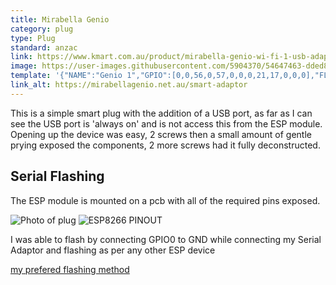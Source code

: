 ```yaml
---
title: Mirabella Genio
category: plug
type: Plug
standard: anzac
link: https://www.kmart.com.au/product/mirabella-genio-wi-fi-1-usb-adaptor/2326810
image: https://user-images.githubusercontent.com/5904370/54647463-dded8900-4aa2-11e9-9b8a-7b9ef4fe2c23.png
template: '{"NAME":"Genio 1","GPIO":[0,0,56,0,57,0,0,0,21,17,0,0,0],"FLAG":0,"BASE":1}' 
link_alt: https://mirabellagenio.net.au/smart-adaptor
---
```

This is a simple smart plug with the addition of a USB port, as far as I can see the USB port  is 'always on' and is not access this from the ESP module.
Opening up the device was easy, 2 screws then a small amount of gentle prying exposed the components, 2 more screws had it fully deconstructed.

## Serial Flashing

The ESP module is mounted on a pcb with all of the required pins exposed.
 
![Photo of plug](https://i.ibb.co/FDk2TMz/genio-plug-connections-SM.jpg)
![ESP8266 PINOUT](https://i.ibb.co/YRQstXr/ESP-PIN-OUT.png)

I was able to flash by connecting GPIO0 to GND while connecting my Serial Adaptor and flashing as per any other ESP device 

[my prefered flashing method](https://www.youtube.com/watch?v=UDnNI5wkNNY)
